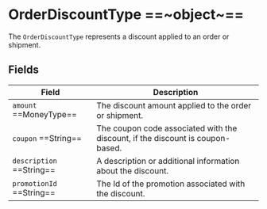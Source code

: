 # OrderDiscountType ==~object~==

The `OrderDiscountType` represents a discount applied to an order or shipment. 

## Fields

| Field                         | Description                                                                   |
|-------------------------------|-------------------------------------------------------------------------------|
| `amount`  ==MoneyType==       | The discount amount applied to the order or shipment.                         |
| `coupon`  ==String==          | The coupon code associated with the discount, if the discount is coupon-based.|
| `description`  ==String==     | A description or additional information about the discount.                   |
| `promotionId`  ==String==     | The Id of the promotion associated with the discount.                         |

